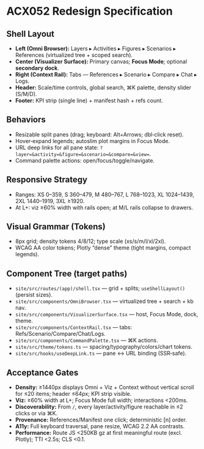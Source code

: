# ACX052 Redesign Specification

## Shell Layout

- **Left (Omni Browser):** Layers ▸ Activities ▸ Figures ▸ Scenarios ▸ References (virtualized tree + scoped search).
- **Center (Visualizer Surface):** Primary canvas; **Focus Mode**; optional **secondary dock**.
- **Right (Context Rail):** Tabs — References ▸ Scenario ▸ Compare ▸ Chat ▸ Logs.
- **Header:** Scale/time controls, global search, ⌘K palette, density slider (S/M/D).
- **Footer:** KPI strip (single line) + manifest hash + refs count.

## Behaviors

- Resizable split panes (drag; keyboard: Alt+Arrows; dbl‑click reset).
- Hover‑expand legends; autoslim plot margins in Focus Mode.
- URL deep links for all pane state: `?layer=&activity=&figure=&scenario=&compare=&view=`.
- Command palette actions: open/focus/toggle/navigate.

## Responsive Strategy

- Ranges: XS 0–359, S 360–479, M 480–767, L 768–1023, XL 1024–1439, 2XL 1440–1919, 3XL ≥1920.
- At L+: viz ≥60% width with rails open; at M/L rails collapse to drawers.

## Visual Grammar (Tokens)

- 8px grid; density tokens 4/8/12; type scale (xs/s/m/l/xl/2xl).
- WCAG AA color tokens; Plotly “dense” theme (tight margins, compact legends).

## Component Tree (target paths)

- `site/src/routes/(app)/shell.tsx` — grid + splits; `useShellLayout()` (persist sizes).
- `site/src/components/OmniBrowser.tsx` — virtualized tree + search + kb nav.
- `site/src/components/VisualizerSurface.tsx` — host, Focus Mode, dock, theme.
- `site/src/components/ContextRail.tsx` — tabs: Refs/Scenario/Compare/Chat/Logs.
- `site/src/components/CommandPalette.tsx` — ⌘K actions.
- `site/src/theme/tokens.ts` — spacing/typography/colors/chart tokens.
- `site/src/hooks/useDeepLink.ts` — pane ↔ URL binding (SSR‑safe).

## Acceptance Gates

- **Density:** ≥1440px displays Omni + Viz + Context without vertical scroll for ≤20 items; header ≤64px; KPI strip visible.
- **Viz:** ≥60% width at L+; Focus Mode full width; interactions <200ms.
- **Discoverability:** From `/`, every layer/activity/figure reachable in ≤2 clicks or via ⌘K.
- **Provenance:** References/Manifest one click; deterministic [n] order.
- **A11y:** Full keyboard traversal, pane resize, WCAG 2.2 AA contrasts.
- **Performance:** Route JS <250KB gz at first meaningful route (excl. Plotly); TTI <2.5s; CLS <0.1.